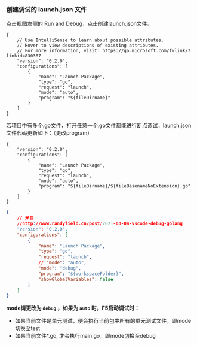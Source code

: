 ###  创建调试的 launch.json 文件
点击视图左侧的 Run and Debug，点击创建launch.json文件。
```
{
	// Use IntelliSense to learn about possible attributes.
	// Hover to view descriptions of existing attributes.
	// For more information, visit: https://go.microsoft.com/fwlink/?linkid=830387
	"version": "0.2.0",
	"configurations": [
		{
			"name": "Launch Package",
			"type": "go",
			"request": "launch",
			"mode": "auto",
			"program": "${fileDirname}"
		}
	]
}
```

若项目中有多个.go文件，打开任意一个.go文件都能进行断点调试，launch.json文件代码更新如下：（更改program）
```
{
	"version": "0.2.0",
	"configurations": [
		{
			"name": "Launch Package",
			"type": "go",
			"request": "launch",
			"mode": "auto",
			"program": "${fileDirname}/${fileBasenameNoExtension}.go"
		}
	]
}
```


```json
{
	// 来自
	//http://www.randyfield.cn/post/2021-08-04-vscode-debug-golang
	"version": "0.2.0",
	"configurations": [
		{
			"name": "Launch Package",
			"type": "go",
			"request": "launch",
			// "mode": "auto",
			"mode": "debug",
			"program": "${workspaceFolder}",
			"showGlobalVariables": false
		}
	]
}
```
**mode请更改为 `debug` ，如果为 `auto` 时，F5启动调试时：**
- 如果当前文件是单元测试，便会执行当前包中所有的单元测试文件，即mode切换至test
- 如果当前文件*.go, 才会执行main.go，即mode切换至debug